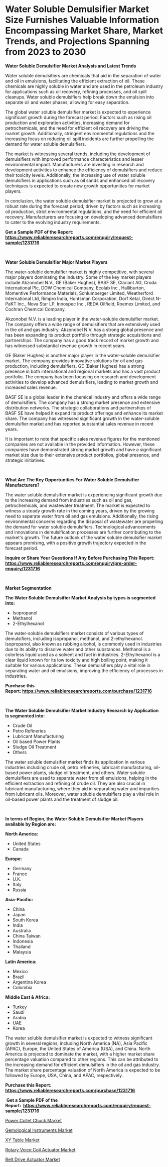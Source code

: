 <p><h1>Water Soluble Demulsifier Market Size Furnishes Valuable Information Encompassing Market Share, Market Trends, and Projections Spanning from 2023 to 2030</h1></p><p><strong>Water Soluble Demulsifier Market Analysis and Latest Trends</strong></p>
<p><p>Water soluble demulsifiers are chemicals that aid in the separation of water and oil in emulsions, facilitating the efficient extraction of oil. These chemicals are highly soluble in water and are used in the petroleum industry for applications such as oil recovery, refining processes, and oil spill cleanups. Water soluble demulsifiers help break down the emulsion into separate oil and water phases, allowing for easy separation.</p><p>The global water soluble demulsifier market is expected to experience significant growth during the forecast period. Factors such as rising oil production and exploration activities, increasing demand for petrochemicals, and the need for efficient oil recovery are driving the market growth. Additionally, stringent environmental regulations and the increasing focus on reducing oil spill incidents are further propelling the demand for water soluble demulsifiers.</p><p>The market is witnessing several trends, including the development of demulsifiers with improved performance characteristics and lesser environmental impact. Manufacturers are investing in research and development activities to enhance the efficiency of demulsifiers and reduce their toxicity levels. Additionally, the increasing use of water soluble demulsifiers in applications such as oil sands and enhanced oil recovery techniques is expected to create new growth opportunities for market players.</p><p>In conclusion, the water soluble demulsifier market is projected to grow at a robust rate during the forecast period, driven by factors such as increasing oil production, strict environmental regulations, and the need for efficient oil recovery. Manufacturers are focusing on developing advanced demulsifiers to cater to the evolving industry requirements.</p></p>
<p><strong>Get a Sample PDF of the Report:&nbsp; <a href="https://www.reliableresearchreports.com/enquiry/request-sample/1231716">https://www.reliableresearchreports.com/enquiry/request-sample/1231716</a></strong></p>
<p>&nbsp;</p>
<p><strong>Water Soluble Demulsifier Major Market Players</strong></p>
<p><p>The water-soluble demulsifier market is highly competitive, with several major players dominating the industry. Some of the key market players include Akzonobel N.V., GE (Baker Hughes), BASF SE, Clariant AG, Croda International Plc, DOW Chemical Company, Ecolab Inc., Halliburton, Momentive Performance Materials, Schlumberger Limited, Weatherford International Ltd, Rimpro India, Huntsman Corporation, Dorf Ketal, Direct N-PaKT Inc., Nova Star LP, Innospec Inc., REDA Oilfield, Roemex Limited, and Cochran Chemical Company.</p><p>Akzonobel N.V. is a leading player in the water-soluble demulsifier market. The company offers a wide range of demulsifiers that are extensively used in the oil and gas industry. Akzonobel N.V. has a strong global presence and has been expanding its product portfolio through strategic acquisitions and partnerships. The company has a good track record of market growth and has witnessed substantial revenue growth in recent years.</p><p>GE (Baker Hughes) is another major player in the water-soluble demulsifier market. The company provides innovative solutions for oil and gas production, including demulsifiers. GE (Baker Hughes) has a strong presence in both international and regional markets and has a vast product portfolio. The company has been focusing on research and development activities to develop advanced demulsifiers, leading to market growth and increased sales revenue.</p><p>BASF SE is a global leader in the chemical industry and offers a wide range of demulsifiers. The company has a strong market presence and extensive distribution networks. The strategic collaborations and partnerships of BASF SE have helped it expand its product offerings and enhance its market share. The company has witnessed significant growth in the water-soluble demulsifier market and has reported substantial sales revenue in recent years.</p><p>It is important to note that specific sales revenue figures for the mentioned companies are not available in the provided information. However, these companies have demonstrated strong market growth and have a significant market size due to their extensive product portfolios, global presence, and strategic initiatives.</p></p>
<p>&nbsp;</p>
<p><strong>What Are The Key Opportunities For Water Soluble Demulsifier Manufacturers?</strong></p>
<p><p>The water soluble demulsifier market is experiencing significant growth due to the increasing demand from industries such as oil and gas, petrochemicals, and wastewater treatment. The market is expected to witness a steady growth rate in the coming years, driven by the growing need to separate water from oil and gas emulsions. Additionally, the rising environmental concerns regarding the disposal of wastewater are propelling the demand for water soluble demulsifiers. Technological advancements and innovations in demulsification processes are further contributing to the market's growth. The future outlook of the water soluble demulsifier market appears promising, with a positive growth trajectory expected in the forecast period.</p></p>
<p><strong>Inquire or Share Your Questions If Any Before Purchasing This Report: <a href="https://www.reliableresearchreports.com/enquiry/pre-order-enquiry/1231716">https://www.reliableresearchreports.com/enquiry/pre-order-enquiry/1231716</a></strong></p>
<p>&nbsp;</p>
<p><strong>Market Segmentation</strong></p>
<p><strong>The Water Soluble Demulsifier Market Analysis by types is segmented into:</strong></p>
<p><ul><li>Isopropanol</li><li>Methanol</li><li>2-Ethylhexanol</li></ul></p>
<p><p>The water-soluble demulsifiers market consists of various types of demulsifiers, including isopropanol, methanol, and 2-ethylhexanol. Isopropanol, also known as rubbing alcohol, is commonly used in industries due to its ability to dissolve water and other substances. Methanol is a colorless liquid used as a solvent and fuel in industries. 2-Ethylhexanol is a clear liquid known for its low toxicity and high boiling point, making it suitable for various applications. These demulsifiers play a vital role in separating water and oil emulsions, improving the efficiency of processes in industries.</p></p>
<p><strong>Purchase this Report:&nbsp;<a href="https://www.reliableresearchreports.com/purchase/1231716">https://www.reliableresearchreports.com/purchase/1231716</a></strong></p>
<p>&nbsp;</p>
<p><strong>The Water Soluble Demulsifier Market Industry Research by Application is segmented into:</strong></p>
<p><ul><li>Crude Oil</li><li>Petro Refineries</li><li>Lubricant Manufacturing</li><li>Oil based Power Plants</li><li>Sludge Oil Treatment</li><li>Others</li></ul></p>
<p><p>The water soluble demulsifier market finds its application in various industries including crude oil, petro refineries, lubricant manufacturing, oil-based power plants, sludge oil treatment, and others. Water soluble demulsifiers are used to separate water from oil emulsions, helping in the efficient extraction and refining of crude oil. They are also crucial in lubricant manufacturing, where they aid in separating water and impurities from lubricant oils. Moreover, water soluble demulsifiers play a vital role in oil-based power plants and the treatment of sludge oil.</p></p>
<p>&nbsp;</p>
<p><strong>In terms of Region, the Water Soluble Demulsifier Market Players available by Region are:</strong></p>
<p>
    <p> <strong> North America: </strong>
        <ul>
            <li>United States</li>
            <li>Canada</li>
        </ul>
        </p> 
    <p> <strong> Europe: </strong>
        <ul>
            <li>Germany</li>
            <li>France</li>
            <li>U.K.</li>
            <li>Italy</li>
            <li>Russia</li>
        </ul>
        </p> 
    <p> <strong> Asia-Pacific: </strong>
        <ul>
            <li>China</li>
            <li>Japan</li>
            <li>South Korea</li>
            <li>India</li>
            <li>Australia</li>
            <li>China Taiwan</li>
            <li>Indonesia</li>
            <li>Thailand</li>
            <li>Malaysia</li>
        </ul>
        </p> 
    <p> <strong> Latin America: </strong>
        <ul>
            <li>Mexico</li>
            <li>Brazil</li>
            <li>Argentina Korea</li>
            <li>Colombia</li>
        </ul>
        </p> 
    <p> <strong> Middle East & Africa: </strong>
        <ul>
            <li>Turkey</li>
            <li>Saudi</li>
            <li>Arabia</li>
            <li>UAE</li>
            <li>Korea</li>
        </ul>
    </p>
    </p>
<p><p>The water soluble demulsifier market is expected to witness significant growth in several regions, including North America (NA), Asia Pacific (APAC), Europe, the United States of America (USA), and China. North America is projected to dominate the market, with a higher market share percentage valuation compared to other regions. This can be attributed to the increasing demand for efficient demulsifiers in the oil and gas industry. The market share percentage valuation of North America is expected to be followed by Europe, USA, China, and APAC, respectively.</p></p>
<p><strong>Purchase this Report: <a href="https://www.reliableresearchreports.com/purchase/1231716">https://www.reliableresearchreports.com/purchase/1231716</a></strong></p>
<p>&nbsp;<strong>Get a Sample PDF of the Report:&nbsp;&nbsp;<a href="https://www.reliableresearchreports.com/enquiry/request-sample/1231716">https://www.reliableresearchreports.com/enquiry/request-sample/1231716</a></strong></p>
<p><strong></strong></p>
<p><p><a href="https://medium.com/@robinsinghrp23/power-collet-chuck-market-insights-into-market-cagr-market-trends-and-growth-strategies-61760e16cccd">Power Collet Chuck Market</a></p><p><a href="https://medium.com/@yuvrajsinghrp23/gemological-instruments-market-analysis-and-sze-forecasted-for-period-from-2023-to-2030-363bdaa3237c">Gemological Instruments Market</a></p><p><a href="https://medium.com/@sachintenrp23/xy-table-market-insights-into-market-cagr-market-trends-and-growth-strategies-b2c18f939be7">XY Table Market</a></p><p><a href="https://medium.com/@joshuahintz2023/rotary-voice-coil-actuator-market-insights-into-market-cagr-market-trends-and-growth-strategies-b2deba1d52ec">Rotary Voice Coil Actuator Market</a></p><p><a href="https://medium.com/@sureshrainarp23/belt-drive-actuator-market-size-reveals-the-best-marketing-channels-in-global-industry-fc9a1fffdf73">Belt Drive Actuator Market</a></p></p>